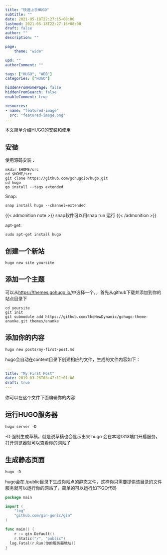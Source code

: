 ```yaml
---
title: "快速上手HUGO"
subtitle: ""
date: 2021-05-18T22:27:15+08:00
lastmod: 2021-05-18T22:27:15+08:00
draft: false
author: ""
description: ""

page:
    theme: "wide"

upd: ""
authorComment: ""

tags: ["HUGO", "WEB"]
categories: ["HUGO"]

hiddenFromHomePage: false
hiddenFromSearch: false
enableComment: true

resources:
- name: "featured-image"
  src: "featured-image.png"
---
```


本文简单介绍HUGO的安装和使用
<!--more-->

## 安装
使用源码安装：
```shell
mkdir $HOME/src
cd $HOME/src
git clone https://github.com/gohugoio/hugo.git
cd hugo
go install --tags extended
```

Snap:
```shell
snap install hugo --channel=extended
```
{{< admonition note >}}
snap软件可以用snap run 运行
{{< /admonition >}}

apt-get:
```shell
sudo apt-get install hugo
```

## 创建一个新站
```shell
hugo new site yoursite
```

## 添加一个主题
可以从<https://themes.gohugo.io/>中选择一个，，首先从github下载并添加到你的站点目录下
```shell
cd yoursite
git init
git submodule add https://github.com/theNewDynamic/gohugo-theme-ananke.git themes/ananke
```

## 添加你的内容
```shell
hugo new posts/my-first-post.md
```
hugo会自动在content目录下创建相应的文件，生成的文件内容如下：
```yaml
---
title: "My First Post"
date: 2019-03-26T08:47:11+01:00
draft: true
---
```
你可以在这个文件下面编辑你的内容

## 运行HUGO服务器
```shell
hugo server -D
```
-D 强制生成草稿，就是说草稿也会显示出来
hugo 会在本地1313端口开启服务，打开浏览器就可以查看你的网站了

## 生成静态页面
```shell
hugo -D
```
hugo会在./public目录下生成你站点的静态文件，这样你只需要提供该目录的文件服务就可以运行你的网站了，简单的可以运行如下GO代码
```Go
package main

import (
	"log"
	"github.com/gin-gonic/gin"
)

func main() {
	r := gin.Default()
	r.Static("/", "public")
  log.Fatal(r.Run(你的服务器地址))
}
```